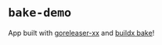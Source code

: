# `bake-demo`

App built with [goreleaser-xx](https://github.com/crazy-max/goreleaser-xx) and [buildx bake](https://github.com/docker/buildx)!

